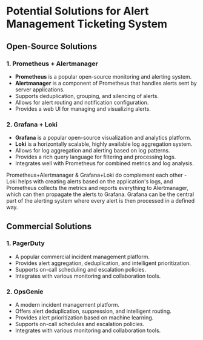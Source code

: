 # Potential Solutions for Alert Management Ticketing System

## Open-Source Solutions

### 1. Prometheus + Alertmanager
- **Prometheus** is a popular open-source monitoring and alerting system.
- **Alertmanager** is a component of Prometheus that handles alerts sent by server applications.
- Supports deduplication, grouping, and silencing of alerts.
- Allows for alert routing and notification configuration.
- Provides a web UI for managing and visualizing alerts.

### 2. Grafana + Loki
- **Grafana** is a popular open-source visualization and analytics platform.
- **Loki** is a horizontally scalable, highly available log aggregation system.
- Allows for log aggregation and alerting based on log patterns.
- Provides a rich query language for filtering and processing logs.
- Integrates well with Prometheus for combined metrics and log analysis.

Prometheus+Alertmanager & Grafana+Loki do complement each other - Loki helps with creating alerts based on the application's logs, and Prometheus collects the metrics and reports everything to Alertmanager, which can then propagate the alerts to Grafana. Grafana can be the central part of the alerting system where every alert is then processed in a defined way.

## Commercial Solutions

### 1. PagerDuty
- A popular commercial incident management platform.
- Provides alert aggregation, deduplication, and intelligent prioritization.
- Supports on-call scheduling and escalation policies.
- Integrates with various monitoring and collaboration tools.

### 2. OpsGenie
- A modern incident management platform.
- Offers alert deduplication, suppression, and intelligent routing.
- Provides alert prioritization based on machine learning.
- Supports on-call schedules and escalation policies.
- Integrates with various monitoring and collaboration tools.
